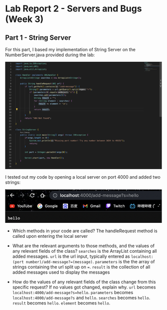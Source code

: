 # Lab Report 2 - Servers and Bugs (Week 3)
## Part 1 - String Server
For this part, I based my implementation of String Server on the NumberServer.java provided during the lab:

![Image](SearchLines.png)

I tested out my code by opening a local server on port 4000 and added two strings:

![Image](add1.png)

- Which methods in your code are called?
The handleRequest method is called upon entering the local server

- What are the relevant arguments to those methods, and the values of any relevant fields of the class?
`searches` is the ArrayList containing all added messages. 
`url` is the url input, typically entered as `localhost:(port number)/add-message?=(message)`. 
`parameters` is the the array of strings containing the url split up on `=`. 
`result` is the collection of all added messages used to display the messages

- How do the values of any relevant fields of the class change from this specific request? If no values got changed, explain why.
`url` becomes `localhost:4000/add-message?s=hello`.
`parameters` becomes `localhost:4000/add-message?s` and `hello`.
`searches` becomes `hello`.
`result` becomes `hello`.
`element` becomes `hello`.


